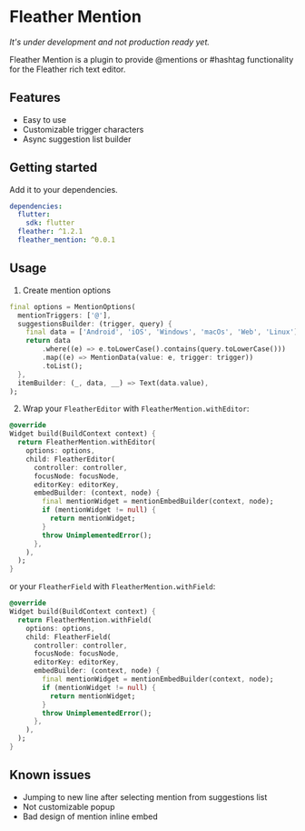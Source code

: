 # Fleather Mention

*It's under development and not production ready yet.*

Fleather Mention is a plugin to provide @mentions or #hashtag functionality for the Fleather rich text editor.

## Features

* Easy to use
* Customizable trigger characters
* Async suggestion list builder

## Getting started

Add it to your dependencies.

```yaml
dependencies:
  flutter:
    sdk: flutter
  fleather: ^1.2.1
  fleather_mention: ^0.0.1
```

## Usage

1. Create mention options

```dart
final options = MentionOptions(
  mentionTriggers: ['@'],
  suggestionsBuilder: (trigger, query) {
    final data = ['Android', 'iOS', 'Windows', 'macOs', 'Web', 'Linux'];
    return data
        .where((e) => e.toLowerCase().contains(query.toLowerCase()))
        .map((e) => MentionData(value: e, trigger: trigger))
        .toList();
  },
  itemBuilder: (_, data, __) => Text(data.value),
);
```

2. Wrap your `FleatherEditor` with `FleatherMention.withEditor`:

```dart
@override
Widget build(BuildContext context) {
  return FleatherMention.withEditor(
    options: options,
    child: FleatherEditor(
      controller: controller,
      focusNode: focusNode,
      editorKey: editorKey,
      embedBuilder: (context, node) {
        final mentionWidget = mentionEmbedBuilder(context, node);
        if (mentionWidget != null) {
          return mentionWidget;
        }
        throw UnimplementedError();
      },
    ),
  );
}
```
or your `FleatherField` with `FleatherMention.withField`:
```dart
@override
Widget build(BuildContext context) {
  return FleatherMention.withField(
    options: options,
    child: FleatherField(
      controller: controller,
      focusNode: focusNode,
      editorKey: editorKey,
      embedBuilder: (context, node) {
        final mentionWidget = mentionEmbedBuilder(context, node);
        if (mentionWidget != null) {
          return mentionWidget;
        }
        throw UnimplementedError();
      },
    ),
  );
}
```

## Known issues

* Jumping to new line after selecting mention from suggestions list
* Not customizable popup
* Bad design of mention inline embed
